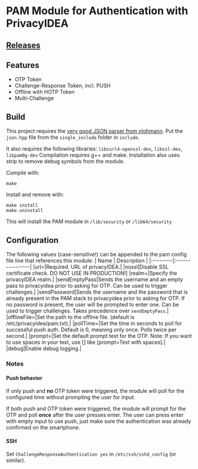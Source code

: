 # PAM Module for Authentication with PrivacyIDEA
## [Releases](https://github.com/privacyidea/privacyidea-pam/releases)
## Features
* OTP Token
* Challenge-Response Token, incl. PUSH
* Offline with HOTP Token
* Multi-Challenge

## Build
This project requires the [very good JSON parser from nlohmann](https://github.com/nlohmann/json). Put the `json.hpp` file from the `single_include` folder in `include`.

It also requires the following libraries: `libcurl4-openssl-dev`, `libssl-dev`, `libpam0g-dev`
Compilation requires g++ and make. Installation also uses strip to remove debug symbols from the module.

Compile with:

    make

Install and remove with:

    make install
	make uninstall

This will install the PAM module in `/lib/security` or `/lib64/security`

## Configuration
The following values (case-sensitive!) can be appended to the pam config file line that references this module:
| Name     | Description |
|:--------:|:----------------|
|url=|Required. URL of privacyIDEA.|
|nossl|Disable SSL certificate check. DO NOT USE IN PRODUCTION!|
|realm=|Specify the privacyIDEA realm.|
|sendEmptyPass|Sends the username and an empty pass to privacyidea prior to asking for OTP. Can be used to trigger challenges.|
|sendPassword|Sends the username and the password that is already present in the PAM stack to privacyidea prior to asking for OTP. If no password is present, the user will be prompted to enter one. Can be used to trigger challenges. Takes precedence over `sendEmptyPass`.|
|offlineFile=|Set the path to the offline file. (default is /etc/privacyidea/pam.txt).|
|pollTime=|Set the time in seconds to poll for successful push auth. Default is 0, meaning only once. Polls twice per second.|
|prompt=|Set the default prompt text for the OTP. Note: If you want to use spaces in your text, use [] like [prompt=Text with spaces].|
|debug|Enable debug logging.|

### Notes
#### Push behavior
If only push and **no** OTP token were triggered, the module will poll for the configured time without prompting the user for input.

If both push and OTP token were triggered, the module will prompt for the OTP and poll **once** after the user presses enter. The user can press enter with empty input to use push, just make sure the authentication was already confirmed on the smartphone.

#### SSH
Set `ChallengeResponseAuthentication yes` in `/etc/ssh/sshd_config` (or similar).
